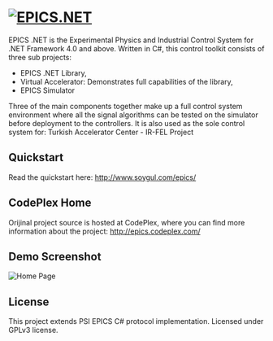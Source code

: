 # [![EPICS.NET](http://soygul.com/epics/logo.png)](http://www.soygul.com/epics/)
EPICS .NET is the Experimental Physics and Industrial Control System for .NET Framework 4.0 and above. Written in C#, this control toolkit consists of three sub projects:
* EPICS .NET Library,
* Virtual Accelerator: Demonstrates full capabilities of the library,
* EPICS Simulator

Three of the main components together make up a full control system environment where all the signal algorithms can be tested on the simulator before deployment to the controllers. It is also used as the sole control system for: Turkish Accelerator Center - IR-FEL Project

## Quickstart
Read the quickstart here: http://www.soygul.com/epics/

## CodePlex Home
Orijinal project source is hosted at CodePlex, where you can find more information about the project: http://epics.codeplex.com/

## Demo Screenshot

![Home Page](http://soygul.com/epics/hmi.png)

## License

This project extends PSI EPICS C# protocol implementation. Licensed under GPLv3 license.
